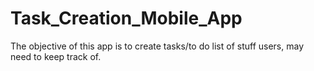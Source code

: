 # Task_Creation_Mobile_App
The objective of this app is to create tasks/to do list of stuff users, may need to keep track of.
